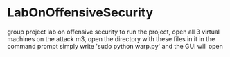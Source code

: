 # LabOnOffensiveSecurity
group project lab on offensive security
to run the project, open all 3 virtual machines
on the attack m3, open the directory with these files in it in the command prompt
simply write 'sudo python warp.py' and the GUI will open
